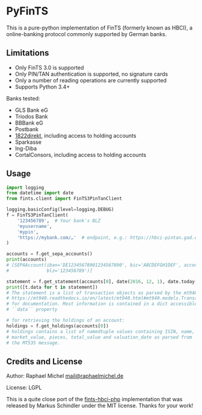 PyFinTS
=======

This is a pure-python implementation of FinTS (formerly known as HBCI), a
online-banking protocol commonly supported by German banks.

Limitations
-----------

* Only FinTS 3.0 is supported
* Only PIN/TAN authentication is supported, no signature cards
* Only a number of reading operations are currently supported
* Supports Python 3.4+

Banks tested:

* GLS Bank eG
* Triodos Bank
* BBBank eG
* Postbank
* [1822direkt](https://www.1822direkt.de/service/zugang-zum-konto/softwarebanking-mit-hbci/), including access to holding accounts
* Sparkasse
* Ing-Diba
* CortalConsors, including access to holding accounts

Usage
-----

```python
import logging
from datetime import date
from fints.client import FinTS3PinTanClient

logging.basicConfig(level=logging.DEBUG)
f = FinTS3PinTanClient(
    '123456789',  # Your bank's BLZ
    'myusername',
    'mypin',
    'https://mybank.com/…'  # endpoint, e.g.: https://hbci-pintan.gad.de/cgi-bin/hbciservlet
)

accounts = f.get_sepa_accounts()
print(accounts)
# [SEPAAccount(iban='DE12345678901234567890', bic='ABCDEFGH1DEF', accountnumber='123456790', subaccount='',
#              blz='123456789')]

statement = f.get_statement(accounts[0], date(2016, 12, 1), date.today())
print([t.data for t in statement])
# The statement is a list of transaction objects as parsed by the mt940 parser, see
# https://mt940.readthedocs.io/en/latest/mt940.html#mt940.models.Transaction
# for documentation. Most information is contained in a dict accessible via their
# ``data`` property

# for retrieving the holdings of an account:
holdings = f.get_holdings(accounts[0])
# holdings contains a list of namedtuple values containing ISIN, name,
# market_value, pieces, total_value and valuation_date as parsed from
# the MT535 message.
```

Credits and License
-------------------

Author: Raphael Michel <mail@raphaelmichel.de>

License: LGPL

This is a quite close port of the [fints-hbci-php](https://github.com/mschindler83/fints-hbci-php)
implementation that was released by Markus Schindler under the MIT license.
Thanks for your work!
